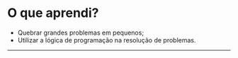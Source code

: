 # O que aprendi?

- Quebrar grandes problemas em pequenos;
- Utilizar a lógica de programação na resolução de problemas.

------

